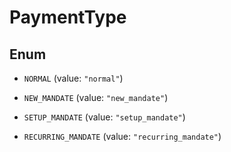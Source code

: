 

# PaymentType

## Enum


* `NORMAL` (value: `"normal"`)

* `NEW_MANDATE` (value: `"new_mandate"`)

* `SETUP_MANDATE` (value: `"setup_mandate"`)

* `RECURRING_MANDATE` (value: `"recurring_mandate"`)



